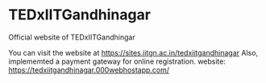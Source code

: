 # TEDxIITGandhinagar
Official website of TEDxIITGandhingar

You can visit the website at https://sites.iitgn.ac.in/tedxiitgandhinagar
Also, implememted a payment gateway for online registration. website: https://tedxiitgandhinagar.000webhostapp.com/
